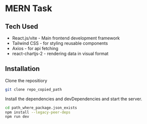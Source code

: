 # MERN Task

## Tech Used

- React.js/vite - Main frontend development framework
- Tailwind CSS - for styling reusable components
- Axios - for api fetching
- react-chartjs-2 - rendering data in visual format


## Installation

Clone the repositiory

```sh
git clone repo_copied_path
```

Install the dependencies and devDependencies and start the server.

```sh
cd path_where_package.json_exists
npm install --legacy-peer-deps
npm run dev
```
